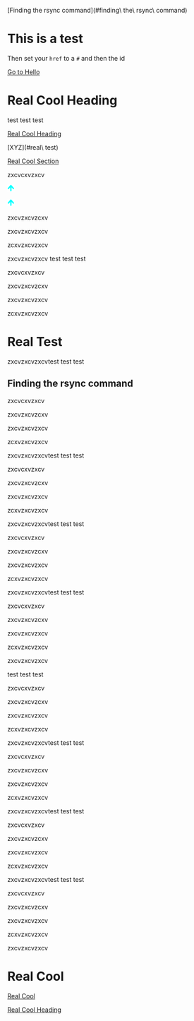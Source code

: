 [Finding the rsync command](#finding\ the\ rsync\ command)

<h1 id="#Hello">This is a test</h1>

Then set your `href` to a `#` and then the id

<a href="#Hello">Go to Hello</a>

# Real Cool Heading

test test test




[Real Cool Heading](#real-cool-heading)


[XYZ](#real\ test)


[Real Cool Section](#real-cool)

zxcvcxvzxcv

![Up Arrow](Attachments/image2.png)

<img src="Attachments/image2.png">

zxcvzxcvzcxv


zxcvzxcvzxcv



zcxvzxcvzxcv


zxcvzxcvzxcv
test test test





zxcvcxvzxcv



zxcvzxcvzcxv


zxcvzxcvzxcv



zcxvzxcvzxcv

# Real Test

zxcvzxcvzxcvtest test test

## Finding the rsync command



zxcvcxvzxcv



zxcvzxcvzcxv


zxcvzxcvzxcv



zcxvzxcvzxcv


zxcvzxcvzxcvtest test test





zxcvcxvzxcv



zxcvzxcvzcxv


zxcvzxcvzxcv



zcxvzxcvzxcv


zxcvzxcvzxcvtest test test





zxcvcxvzxcv



zxcvzxcvzcxv


zxcvzxcvzxcv



zcxvzxcvzxcv


zxcvzxcvzxcvtest test test





zxcvcxvzxcv



zxcvzxcvzcxv


zxcvzxcvzxcv



zcxvzxcvzxcv


zxcvzxcvzxcv

test test test





zxcvcxvzxcv



zxcvzxcvzcxv


zxcvzxcvzxcv



zcxvzxcvzxcv


zxcvzxcvzxcvtest test test





zxcvcxvzxcv



zxcvzxcvzcxv


zxcvzxcvzxcv



zcxvzxcvzxcv


zxcvzxcvzxcvtest test test





zxcvcxvzxcv



zxcvzxcvzcxv


zxcvzxcvzxcv



zcxvzxcvzxcv


zxcvzxcvzxcvtest test test





zxcvcxvzxcv



zxcvzxcvzcxv


zxcvzxcvzxcv



zcxvzxcvzxcv


zxcvzxcvzxcv

# Real Cool


[Real Cool](#real-cool-heading)


[Real Cool Heading](#real%20cool%20heading)


